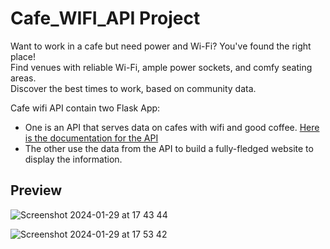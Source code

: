 # Cafe_WIFI_API Project

Want to work in a cafe but need power and Wi-Fi?  You've found the right place!\
Find venues with reliable Wi-Fi, ample power sockets, and comfy seating areas.\
Discover the best times to work, based on community data.

Cafe wifi API contain two Flask App:

- One is an API that serves data on cafes with wifi and good coffee. [Here is the documentation for the API](https://web.postman.co/workspace/fc5a9b19-e5f1-4c96-896d-012be7589934/documentation/31455280-c7a11140-b47a-4d82-b5c7-42355637b5b0)
- The other use the data from the API to build a fully-fledged website to display the information.

## Preview

![Screenshot 2024-01-29 at 17 43 44](https://github.com/cosmos510/Cafe_WIFI_API/assets/149656366/2f907ac1-57d2-47e6-8784-80a8999e7fa8)



![Screenshot 2024-01-29 at 17 53 42](https://github.com/cosmos510/Cafe_WIFI_API/assets/149656366/923794ea-5ab9-47ce-a91d-194f3ac117ed)
